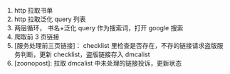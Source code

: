 1. http 拉取书单
2. http 拉取泛化 query 列表
3. 两层循环， 书名+泛化 query 作为搜索词，打开 google 搜索
4. 爬取前 3 页链接
5. [服务处理前三页链接]： checklist 里检查是否存在，不存的链接请求盗版服务判断，更新 checklist，盗版链接存入 dmcalist
6. [zoonopost]: 拉取 dmcalist 中未处理的链接投诉，更新状态
